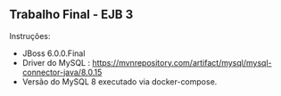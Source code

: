 ## Trabalho Final - EJB 3

Instruções:
- JBoss 6.0.0.Final
- Driver do MySQL : https://mvnrepository.com/artifact/mysql/mysql-connector-java/8.0.15
- Versão do MySQL 8 executado via docker-compose.

